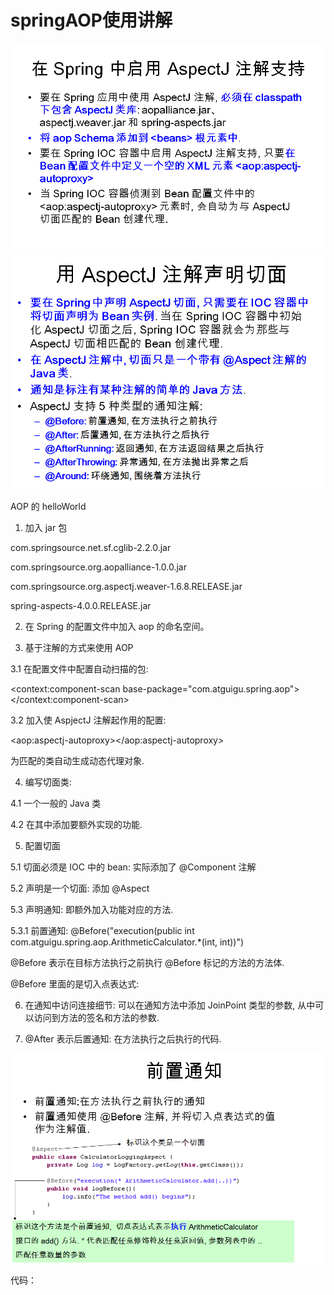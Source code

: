 # springAOP使用讲解

![](/assets/spring-16-1.png)![](/assets/spring-16-2.png)

 AOP 的 helloWorld

 1. 加入 jar 包

 com.springsource.net.sf.cglib-2.2.0.jar

com.springsource.org.aopalliance-1.0.0.jar

 com.springsource.org.aspectj.weaver-1.6.8.RELEASE.jar

spring-aspects-4.0.0.RELEASE.jar



 2. 在 Spring 的配置文件中加入 aop 的命名空间。



 3. 基于注解的方式来使用 AOP

 3.1 在配置文件中配置自动扫描的包: 

&lt;context:component-scan base-package="com.atguigu.spring.aop"&gt;&lt;/context:component-scan&gt;

 

3.2 加入使 AspjectJ 注解起作用的配置: 

&lt;aop:aspectj-autoproxy&gt;&lt;/aop:aspectj-autoproxy&gt;

为匹配的类自动生成动态代理对象.



4. 编写切面类:

 4.1 一个一般的 Java 类

 4.2 在其中添加要额外实现的功能.



 5. 配置切面

5.1 切面必须是 IOC 中的 bean: 实际添加了 @Component 注解

5.2 声明是一个切面: 添加 @Aspect

5.3 声明通知: 即额外加入功能对应的方法.

5.3.1 前置通知: @Before\("execution\(public int com.atguigu.spring.aop.ArithmeticCalculator.\*\(int, int\)\)"\)

@Before 表示在目标方法执行之前执行 @Before 标记的方法的方法体.

@Before 里面的是切入点表达式:



6. 在通知中访问连接细节: 可以在通知方法中添加 JoinPoint 类型的参数, 从中可以访问到方法的签名和方法的参数.



 7. @After 表示后置通知: 在方法执行之后执行的代码.





![](/assets/spring-16-3.png)



代码：

```
 
```



